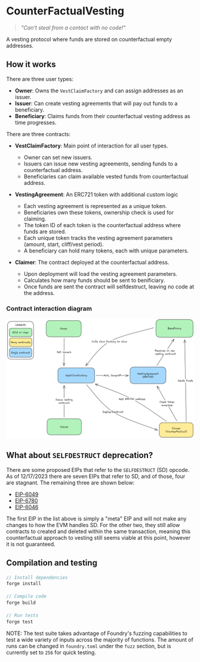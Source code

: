 # CounterFactualVesting

> _"Can't steal from a contact with no code!"_

A vesting protocol where funds are stored on counterfactual empty addresses.

## How it works

There are three user types: 

- **Owner**: Owns the `VestClaimFactory` and can assign addresses as an issuer.
- **Issuer**: Can create vesting agreements that will pay out funds to a beneficiary.
- **Beneficiary**: Claims funds from their counterfactual vesting address as time progresses.

There are three contracts:

- **VestClaimFactory**: Main point of interaction for all user types.

    - Owner can set new issuers.
    - Issuers can issue new vesting agreements, sending funds to a counterfactual address.
    - Beneficiaries can claim available vested funds from counterfactual address.

- **VestingAgreement**: An ERC721 token with additional custom logic
    - Each vesting agreement is represented as a unique token.
    - Beneficiaries own these tokens, ownership check is used for claiming.
    - The token ID of each token is the counterfactual address where funds are stored.
    - Each unique token tracks the vesting agreement parameters (amount, start, cliff/vest period).
    - A beneficiary can hold many tokens, each with unique parameters.
    

- **Claimer**: The contract deployed at the counterfactual address.
    - Upon deployment will load the vesting agreement parameters.
    - Calculates how many funds should be sent to benificiary.
    - Once funds are sent the contract will selfdestruct, leaving no code at the address.

### Contract interaction diagram

![SVG Image](./assets/protocol-overview.png)

## What about `SELFDESTRUCT` deprecation?

There are some proposed EIPs that refer to the `SELFDESTRUCT` (SD) opcode. As of 12/17/2023 there are seven EIPs that refer to SD, and of those, four are stagnant. The remaining three are shown below:
- [EIP-6049](https://eips.ethereum.org/EIPS/eip-6049)
- [EIP-6780](https://eips.ethereum.org/EIPS/eip-6780)
- [EIP-6046](https://eips.ethereum.org/EIPS/eip-6046)

The first EIP in the list above is simply a "meta" EIP and will not make any changes to how the EVM handles SD. For the other two, they still allow contracts to created and deleted within the same transaction, meaning this counterfactual approach to vesting still seems viable at this point, however it is not guaranteed.

## Compilation and testing

```rust
// Install dependencies
forge install

// Compile code
forge build

// Run tests
forge test
```

NOTE: The test suite takes advantage of Foundry's fuzzing capabilities to test a wide variety of inputs across the majority of functions. The amount of runs can be changed in `foundry.toml` under the `fuzz` section, but is currently set to `256` for quick testing.